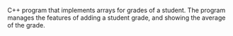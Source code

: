 C++ program that implements arrays for grades of a student. The program manages the features of adding a student grade, and showing the average of the grade. 
